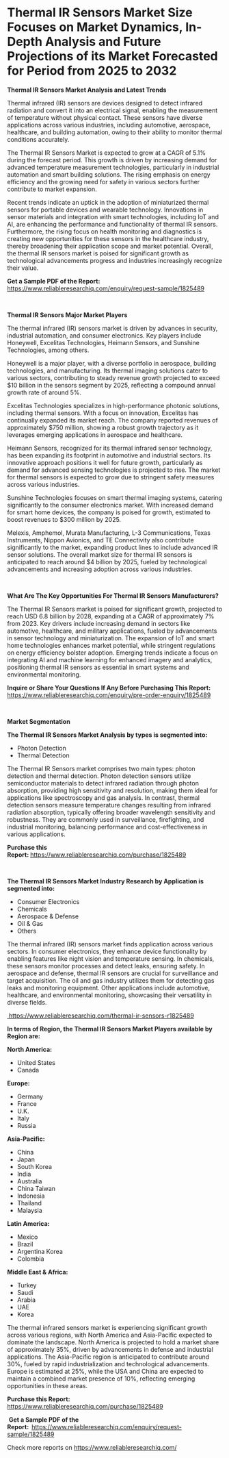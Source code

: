 <p><h1>Thermal IR Sensors Market Size Focuses on Market Dynamics, In-Depth Analysis and Future Projections of its Market Forecasted for Period from 2025 to 2032</h1></p><p><strong>Thermal IR Sensors Market Analysis and Latest Trends</strong></p>
<p><p>Thermal infrared (IR) sensors are devices designed to detect infrared radiation and convert it into an electrical signal, enabling the measurement of temperature without physical contact. These sensors have diverse applications across various industries, including automotive, aerospace, healthcare, and building automation, owing to their ability to monitor thermal conditions accurately.</p><p>The Thermal IR Sensors Market is expected to grow at a CAGR of 5.1% during the forecast period. This growth is driven by increasing demand for advanced temperature measurement technologies, particularly in industrial automation and smart building solutions. The rising emphasis on energy efficiency and the growing need for safety in various sectors further contribute to market expansion.</p><p>Recent trends indicate an uptick in the adoption of miniaturized thermal sensors for portable devices and wearable technology. Innovations in sensor materials and integration with smart technologies, including IoT and AI, are enhancing the performance and functionality of thermal IR sensors. Furthermore, the rising focus on health monitoring and diagnostics is creating new opportunities for these sensors in the healthcare industry, thereby broadening their application scope and market potential. Overall, the thermal IR sensors market is poised for significant growth as technological advancements progress and industries increasingly recognize their value.</p></p>
<p><strong>Get a Sample PDF of the Report:&nbsp;</strong> <a href="https://www.reliableresearchiq.com/enquiry/request-sample/1825489?utm_campaign=2443&utm_medium=2&utm_source=Github&utm_content=ia&utm_term=06042025&utm_id=thermal-ir-sensors">https://www.reliableresearchiq.com/enquiry/request-sample/1825489</a></p>
<p>&nbsp;</p>
<p><strong>Thermal IR Sensors Major Market Players</strong></p>
<p><p>The thermal infrared (IR) sensors market is driven by advances in security, industrial automation, and consumer electronics. Key players include Honeywell, Excelitas Technologies, Heimann Sensors, and Sunshine Technologies, among others. </p><p>Honeywell is a major player, with a diverse portfolio in aerospace, building technologies, and manufacturing. Its thermal imaging solutions cater to various sectors, contributing to steady revenue growth projected to exceed $10 billion in the sensors segment by 2025, reflecting a compound annual growth rate of around 5%.</p><p>Excelitas Technologies specializes in high-performance photonic solutions, including thermal sensors. With a focus on innovation, Excelitas has continually expanded its market reach. The company reported revenues of approximately $750 million, showing a robust growth trajectory as it leverages emerging applications in aerospace and healthcare.</p><p>Heimann Sensors, recognized for its thermal infrared sensor technology, has been expanding its footprint in automotive and industrial sectors. Its innovative approach positions it well for future growth, particularly as demand for advanced sensing technologies is projected to rise. The market for thermal sensors is expected to grow due to stringent safety measures across various industries.</p><p>Sunshine Technologies focuses on smart thermal imaging systems, catering significantly to the consumer electronics market. With increased demand for smart home devices, the company is poised for growth, estimated to boost revenues to $300 million by 2025.</p><p>Melexis, Amphemol, Murata Manufacturing, L-3 Communications, Texas Instruments, Nippon Avionics, and TE Connectivity also contribute significantly to the market, expanding product lines to include advanced IR sensor solutions. The overall market size for thermal IR sensors is anticipated to reach around $4 billion by 2025, fueled by technological advancements and increasing adoption across various industries.</p></p>
<p>&nbsp;</p>
<p><strong>What Are The Key Opportunities For Thermal IR Sensors Manufacturers?</strong></p>
<p><p>The Thermal IR Sensors market is poised for significant growth, projected to reach USD 6.8 billion by 2028, expanding at a CAGR of approximately 7% from 2023. Key drivers include increasing demand in sectors like automotive, healthcare, and military applications, fueled by advancements in sensor technology and miniaturization. The expansion of IoT and smart home technologies enhances market potential, while stringent regulations on energy efficiency bolster adoption. Emerging trends indicate a focus on integrating AI and machine learning for enhanced imagery and analytics, positioning thermal IR sensors as essential in smart systems and environmental monitoring.</p></p>
<p><strong>Inquire or Share Your Questions If Any Before Purchasing This Report:</strong> <a href="https://www.reliableresearchiq.com/enquiry/pre-order-enquiry/1825489?utm_campaign=2443&utm_medium=2&utm_source=Github&utm_content=ia&utm_term=06042025&utm_id=thermal-ir-sensors">https://www.reliableresearchiq.com/enquiry/pre-order-enquiry/1825489</a></p>
<p>&nbsp;</p>
<p><strong>Market Segmentation</strong></p>
<p><strong>The Thermal IR Sensors Market Analysis by types is segmented into:</strong></p>
<p><ul><li>Photon Detection</li><li>Thermal Detection</li></ul></p>
<p><p>The Thermal IR Sensors market comprises two main types: photon detection and thermal detection. Photon detection sensors utilize semiconductor materials to detect infrared radiation through photon absorption, providing high sensitivity and resolution, making them ideal for applications like spectroscopy and gas analysis. In contrast, thermal detection sensors measure temperature changes resulting from infrared radiation absorption, typically offering broader wavelength sensitivity and robustness. They are commonly used in surveillance, firefighting, and industrial monitoring, balancing performance and cost-effectiveness in various applications.</p></p>
<p><strong>Purchase this Report:&nbsp;</strong><a href="https://www.reliableresearchiq.com/purchase/1825489?utm_campaign=2443&utm_medium=2&utm_source=Github&utm_content=ia&utm_term=06042025&utm_id=thermal-ir-sensors">https://www.reliableresearchiq.com/purchase/1825489</a></p>
<p>&nbsp;</p>
<p><strong>The Thermal IR Sensors Market Industry Research by Application is segmented into:</strong></p>
<p><ul><li>Consumer Electronics</li><li>Chemicals</li><li>Aerospace & Defense</li><li>Oil & Gas</li><li>Others</li></ul></p>
<p><p>The thermal infrared (IR) sensors market finds application across various sectors. In consumer electronics, they enhance device functionality by enabling features like night vision and temperature sensing. In chemicals, these sensors monitor processes and detect leaks, ensuring safety. In aerospace and defense, thermal IR sensors are crucial for surveillance and target acquisition. The oil and gas industry utilizes them for detecting gas leaks and monitoring equipment. Other applications include automotive, healthcare, and environmental monitoring, showcasing their versatility in diverse fields.</p></p>
<p><a href="https://www.reliableresearchiq.com/thermal-ir-sensors-r1825489?utm_campaign=2443&utm_medium=2&utm_source=Github&utm_content=ia&utm_term=06042025&utm_id=thermal-ir-sensors">&nbsp;https://www.reliableresearchiq.com/thermal-ir-sensors-r1825489</a></p>
<p><strong>In terms of Region, the Thermal IR Sensors Market Players available by Region are:</strong></p>
<p>
    <p> <strong> North America: </strong>
        <ul>
            <li>United States</li>
            <li>Canada</li>
        </ul>
        </p> 
    <p> <strong> Europe: </strong>
        <ul>
            <li>Germany</li>
            <li>France</li>
            <li>U.K.</li>
            <li>Italy</li>
            <li>Russia</li>
        </ul>
        </p> 
    <p> <strong> Asia-Pacific: </strong>
        <ul>
            <li>China</li>
            <li>Japan</li>
            <li>South Korea</li>
            <li>India</li>
            <li>Australia</li>
            <li>China Taiwan</li>
            <li>Indonesia</li>
            <li>Thailand</li>
            <li>Malaysia</li>
        </ul>
        </p> 
    <p> <strong> Latin America: </strong>
        <ul>
            <li>Mexico</li>
            <li>Brazil</li>
            <li>Argentina Korea</li>
            <li>Colombia</li>
        </ul>
        </p> 
    <p> <strong> Middle East & Africa: </strong>
        <ul>
            <li>Turkey</li>
            <li>Saudi</li>
            <li>Arabia</li>
            <li>UAE</li>
            <li>Korea</li>
        </ul>
    </p>
    </p>
<p><p>The thermal infrared sensors market is experiencing significant growth across various regions, with North America and Asia-Pacific expected to dominate the landscape. North America is projected to hold a market share of approximately 35%, driven by advancements in defense and industrial applications. The Asia-Pacific region is anticipated to contribute around 30%, fueled by rapid industrialization and technological advancements. Europe is estimated at 25%, while the USA and China are expected to maintain a combined market presence of 10%, reflecting emerging opportunities in these areas.</p></p>
<p><strong>Purchase this Report: </strong><a href="https://www.reliableresearchiq.com/purchase/1825489?utm_campaign=2443&utm_medium=2&utm_source=Github&utm_content=ia&utm_term=06042025&utm_id=thermal-ir-sensors">https://www.reliableresearchiq.com/purchase/1825489</a></p>
<p>&nbsp;<strong>Get a Sample PDF of the Report:&nbsp;&nbsp;</strong><a href="https://www.reliableresearchiq.com/enquiry/request-sample/1825489?utm_campaign=2443&utm_medium=2&utm_source=Github&utm_content=ia&utm_term=06042025&utm_id=thermal-ir-sensors">https://www.reliableresearchiq.com/enquiry/request-sample/1825489</a></p>
<p><strong></strong></p>
<p>Check more reports on <a href="https://www.reliableresearchiq.com/?utm_campaign=2443&utm_medium=2&utm_source=Github&utm_content=ia&utm_term=06042025&utm_id=thermal-ir-sensors">https://www.reliableresearchiq.com/</a></p>